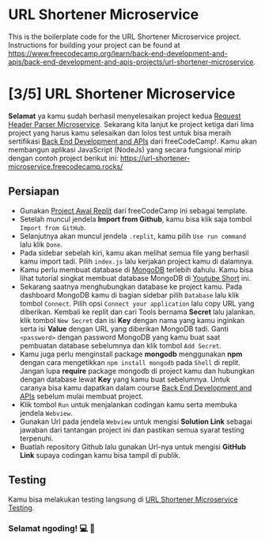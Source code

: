 # URL Shortener Microservice

This is the boilerplate code for the URL Shortener Microservice project. Instructions for building your project can be found at https://www.freecodecamp.org/learn/back-end-development-and-apis/back-end-development-and-apis-projects/url-shortener-microservice.



# [3/5] URL Shortener Microservice

**Selamat** ya kamu sudah berhasil menyelesaikan project kedua [Request Header Parser Microservice](https://github.com/dipintoo/freeCodeCamp_Headers-Parser/tree/main). Sekarang kita lanjut ke project ketiga dari lima project yang harus kamu selesaikan dan lolos test untuk bisa meraih sertifikasi [Back End Development and APIs](https://www.freecodecamp.org/learn/back-end-development-and-apis/) dari freeCodeCamp!. Kamu akan membangun aplikasi JavaScript (NodeJs) yang secara fungsional mirip dengan contoh project berikut ini: https://url-shortener-microservice.freecodecamp.rocks/

## Persiapan

- Gunakan [Project Awal Replit](https://replit.com/github/freeCodeCamp/boilerplate-project-timestamp) dari freeCodeCamp ini sebagai template.
- Setelah muncul jendela **Import from Github**, kamu bisa klik saja tombol `Import from GitHub`.
- Selanjutnya akan muncul jendela `.replit`, kamu pilih `Use run command` lalu klik `Done`.
- Pada sidebar sebelah kiri, kamu akan melihat semua file yang berhasil kamu import tadi. Pilih `index.js` lalu kerjakan project kamu di dalamnya.
- Kamu perlu membuat database di [MongoDB](https://www.mongodb.com/cloud/atlas/lp/try4?utm_source=google&utm_campaign=search_gs_pl_evergreen_atlas_core_prosp-brand_gic-null_apac-id_ps-all_desktop_eng_lead&utm_term=mongodb&utm_medium=cpc_paid_search&utm_ad=e&utm_ad_campaign_id=12212624350&adgroup=115749709863&cq_cmp=12212624350&gad=1&gclid=CjwKCAjwyNSoBhA9EiwA5aYlbxDtiafSQz_y-aASOMvfEex17WZwi4Mf1C37WvSWD7rKc5QG0zQZvhoCu_oQAvD_BwE) terlebih dahulu. Kamu bisa lihat tutorial singkat membuat database MongoDB di [Youtube Short](https://www.youtube.com/shorts/pIHvoXkwmq4) ini.
- Sekarang saatnya menghubungkan database ke project kamu. Pada dashboard MongoDB kamu di bagian sidebar pilih `Database` lalu klik tombol `Connect`. Pilih opsi `Connect your application` lalu copy URL yang diberikan. Kembali ke replit dan cari Tools bernama **Secret** lalu jalankan. klik tombol `New Secret` dan isi **Key** dengan nama yang kamu inginkan serta isi **Value** dengan URL yang diberikan MongoDB tadi. Ganti `<password>` dengan password MongoDB yang kamu buat saat pembuatan database sebelumnya dan klik tombol `Add Secret`.
- Kamu juga perlu menginstall package **mongodb** menggunakan **npm** dengan cara mengetikkan `npm install mongodb` pada `Shell` di replit. Jangan lupa **require** package mongodb di project kamu dan hubungkan dengan database lewat **Key** yang kamu buat sebelumnya. Untuk caranya bisa kamu dapatkan dalam course [Back End Development and APIs](https://www.freecodecamp.org/learn/back-end-development-and-apis/) sebelum mulai membuat project.  
- Klik tombol `Run` untuk menjalankan codingan kamu serta membuka jendela `Webview`.
- Gunakan Url pada jendela `Webview` untuk mengisi **Solution Link** sebagai jawaban dari tantangan project ini dan pastikan semua syarat testing terpenuhi.
- Buatlah repository Github lalu gunakan Url-nya untuk mengisi **GitHub Link** supaya codingan kamu bisa tampil di publik.

## Testing

Kamu bisa melakukan testing langsung di [URL Shortener Microservice Testing](https://www.freecodecamp.org/learn/back-end-development-and-apis/back-end-development-and-apis-projects/url-shortener-microservice).  


### Selamat ngoding! 💻 🧠
